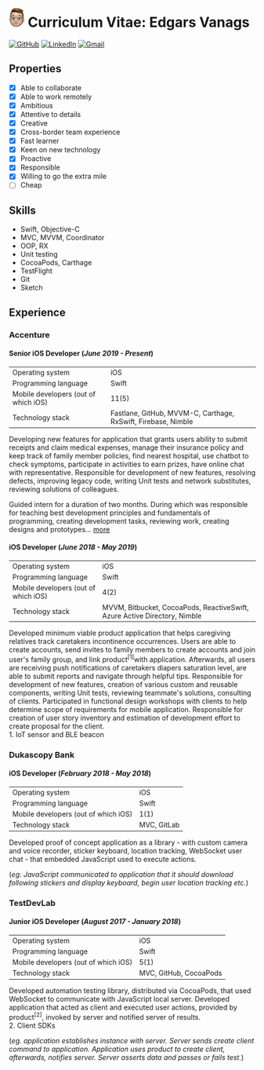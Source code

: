 <img src="https://github.com/esesmuedgars/CurriculumVitae/blob/assets/memoji.png" alt="Memoji" height="40"> Curriculum Vitae: Edgars Vanags
======================================

[![GitHub](https://img.shields.io/badge/Account%20on-GitHub-24292E.svg)](https://github.com/esesmuedgars)
[![LinkedIn](https://img.shields.io/badge/Account%20on-LinkedIn-0077B5.svg)](https://www.linkedin.com/in/edgarsvanags/)
[![Gmail](https://img.shields.io/badge/Send%20to-Gmail-D44638.svg)](mailto:edgars.vanags1@gmail.com?subject=iOS%20Developer&body=Hello%20Edgars,%20)

## Properties

- [X] Able to collaborate
- [X] Able to work remotely
- [X] Ambitious
- [X] Attentive to details
- [X] Creative
- [X] Cross-border team experience
- [X] Fast learner
- [X] Keen on new technology
- [X] Proactive
- [X] Responsible
- [X] Willing to go the extra mile
- [ ] Cheap

## Skills

- Swift, Objective-C
- MVC, MVVM, Coordinator
- OOP, RX
- Unit testing
- CocoaPods, Carthage
- TestFlight
- Git
- Sketch

## Experience

### Accenture

#### Senior iOS Developer (_June 2019 - Present_)

<table>
  <tr>
    <td>Operating system</td>
    <td>iOS</td>
  </tr>
  <tr>
    <td>Programming language</td>
    <td>Swift</td>
  </tr>
   <tr>
    <td>Mobile developers (out of which iOS)</td>
    <td>11(5)</td>
  </tr>
   <tr>
    <td>Technology stack</td>
    <td>Fastlane, GitHub, MVVM-C, Carthage, RxSwift, Firebase, Nimble</td>
  </tr>
</table>

Developing new features for application that grants users ability to submit receipts and claim medical expenses, manage their insurance policy and keep track of family member policies, find nearest hospital, use chatbot to check symptoms, participate in activities to earn prizes, have online chat with representative.
Responsible for development of new features, resolving defects, improving legacy code, writing Unit tests and network substitutes, reviewing solutions of colleagues.

Guided intern for a duration of two months. During which was responsible for teaching best development principles and fundamentals of programming, creating development tasks, reviewing work, creating designs and prototypes... [more](https://github.com/esesmuedgars/CurriculumVitae/blob/master/InternChaperone.md)

#### iOS Developer (_June 2018 - May 2019_)

<table>
  <tr>
    <td>Operating system</td>
    <td>iOS</td>
  </tr>
  <tr>
    <td>Programming language</td>
    <td>Swift</td>
  </tr>
   <tr>
    <td>Mobile developers (out of which iOS)</td>
    <td>4(2)</td>
  </tr>
   <tr>
    <td>Technology stack</td>
    <td>MVVM, Bitbucket, CocoaPods, ReactiveSwift, Azure Active Directory, Nimble</td>
  </tr>
</table>

Developed minimum viable product application that helps caregiving relatives track caretakers incontinence occurrences. Users are able to create accounts, send invites to family members to create accounts and join user's family group, and link product<sup>[1]</sup>with application. Afterwards, all users are receiving push notifications of caretakers diapers saturation level, are able to submit reports and navigate through helpful tips.
Responsible for development of new features, creation of various custom and reusable components, writing Unit tests, reviewing teammate's solutions, consulting of clients.
Participated in functional design workshops with clients to help determine scope of requirements for mobile application. 
Responsible for creation of user story inventory and estimation of development effort to create proposal for the client.<br>1. IoT sensor and BLE beacon

### Dukascopy Bank

#### iOS Developer (_February 2018 - May 2018_)

<table>
  <tr>
    <td>Operating system</td>
    <td>iOS</td>
  </tr>
  <tr>
    <td>Programming language</td>
    <td>Swift</td>
  </tr>
   <tr>
    <td>Mobile developers (out of which iOS)</td>
    <td>1(1)</td>
  </tr>
   <tr>
    <td>Technology stack</td>
    <td>MVC, GitLab</td>
  </tr>
</table>

Developed proof of concept application as a library - with custom camera and voice recorder, sticker keyboard, location tracking, WebSocket user chat - that embedded JavaScript used to execute actions.

(_eg. JavaScript communicated to application that it should download following stickers and display keyboard, begin user location tracking etc._)

### TestDevLab

#### Junior iOS Developer (_August 2017 - January 2018_)

<table>
  <tr>
    <td>Operating system</td>
    <td>iOS</td>
  </tr>
  <tr>
    <td>Programming language</td>
    <td>Swift</td>
  </tr>
   <tr>
    <td>Mobile developers (out of which iOS)</td>
    <td>5(1)</td>
  </tr>
   <tr>
    <td>Technology stack</td>
    <td>MVC, GitHub, CocoaPods</td>
  </tr>
</table>

Developed automation testing library, distributed via CocoaPods, that used WebSocket to communicate with JavaScript local server.
Developed application that acted as client and executed user actions, provided by product<sup>[2]</sup>, invoked by server and notified server of results.<br>2. Client SDKs

(_eg. application establishes instance with server. Server sends create client command to application. Application uses product to create client, afterwards, notifies server. Server asserts data and passes or fails test._)
